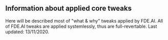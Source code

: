 ## Information about applied core tweaks

Here will be described most of "what & why" tweaks applied by FDE.AI. All of FDE.AI tweaks are applied systemlessly, thus are full-revertable.
Last updated: 13/11/2020.
